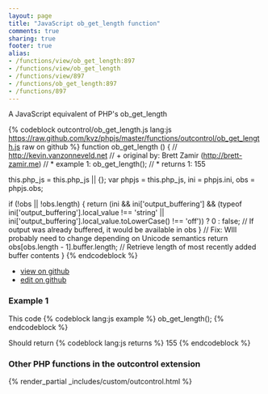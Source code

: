 ```yaml
---
layout: page
title: "JavaScript ob_get_length function"
comments: true
sharing: true
footer: true
alias:
- /functions/view/ob_get_length:897
- /functions/view/ob_get_length
- /functions/view/897
- /functions/ob_get_length:897
- /functions/897
---
```

<!-- Generated by Rakefile:build -->
A JavaScript equivalent of PHP's ob_get_length

{% codeblock outcontrol/ob_get_length.js lang:js https://raw.github.com/kvz/phpjs/master/functions/outcontrol/ob_get_length.js raw on github %}
function ob_get_length () {
  // http://kevin.vanzonneveld.net
  // +   original by: Brett Zamir (http://brett-zamir.me)
  // *     example 1: ob_get_length();
  // *     returns 1: 155

  this.php_js = this.php_js || {};
  var phpjs = this.php_js,
    ini = phpjs.ini,
    obs = phpjs.obs;

  if (!obs || !obs.length) {
    return (ini && ini['output_buffering'] && (typeof ini['output_buffering'].local_value !== 'string' || ini['output_buffering'].local_value.toLowerCase() !== 'off')) ? 0 : false; // If output was already buffered, it would be available in obs
  }
  // Fix: WIll probably need to change depending on Unicode semantics
  return obs[obs.length - 1].buffer.length; // Retrieve length of most recently added buffer contents
}
{% endcodeblock %}

 - [view on github](https://github.com/kvz/phpjs/blob/master/functions/outcontrol/ob_get_length.js)
 - [edit on github](https://github.com/kvz/phpjs/edit/master/functions/outcontrol/ob_get_length.js)

### Example 1
This code
{% codeblock lang:js example %}
ob_get_length();
{% endcodeblock %}

Should return
{% codeblock lang:js returns %}
155
{% endcodeblock %}


### Other PHP functions in the outcontrol extension
{% render_partial _includes/custom/outcontrol.html %}
